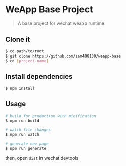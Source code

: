 # WeApp Base Project

> A base project for wechat weapp runtime


## Clone it

```bash
$ cd path/to/root
$ git clone https://github.com/sam408130/weapp-base
$ cd [project-name]
```

## Install dependencies

```bash
$ npm install
```

## Usage

```bash
# build for production with minification
$ npm run build

# watch file changes
$ npm run watch

# generate new page
$ npm run generate

```

then, open `dist` in wechat devtools
